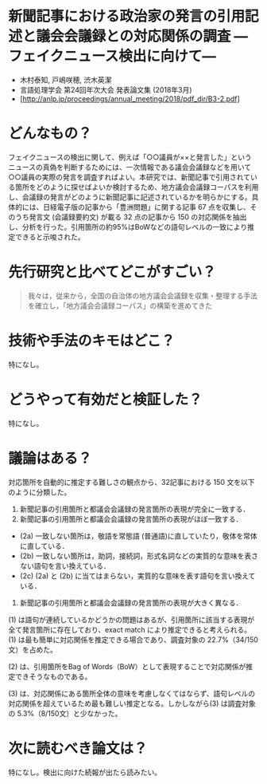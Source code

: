 # 新聞記事における政治家の発言の引用記述と議会会議録との対応関係の調査 ―フェイクニュース検出に向けて―
- 木村泰知, 戸嶋咲穂, 渋木英潔
- 言語処理学会 第24回年次大会 発表論文集 (2018年3月)
- [http://anlp.jp/proceedings/annual_meeting/2018/pdf_dir/B3-2.pdf]

# どんなもの？
フェイクニュースの検出に関して、例えば「○○議員が××と発言した」というニュースの真偽を判断するためには、一次情報である議会会議録などを用いて○○議員の実際の発言を調査すればよい。本研究では、新聞記事で引用されている箇所をどのように探せばよいか検討するため、地方議会会議録コーパスを利用し、会議録の発言がどのように新聞記事に記述されているかを明らかにする。具体的には、日経電子版の記事から「豊洲問題」に関する記事 67 点を収集し、そのうち発言文 (会議録要約文) が載る 32 点の記事から 150 の対応関係を抽出し、分析を行った。引用箇所の約95%はBoWなどの語句レベルの一致により推定できると示唆された。

# 先行研究と比べてどこがすごい？

>我々は，従来から，全国の自治体の地方議会会議録を収集・整理する手法を確立し，「地方議会会議録コーパス」の構築を進めてきた

# 技術や手法のキモはどこ？
特になし。

# どうやって有効だと検証した？
特になし。

# 議論はある？
対応箇所を自動的に推定する難しさの観点から、32記事における 150 文を以下のように分類した。

1. 新聞記事の引用箇所と都議会会議録の発言箇所の表現が完全に一致する．
1. 新聞記事の引用箇所と都議会会議録の発言箇所の表現がほぼ一致する．
  - (2a) 一致しない箇所は，敬語を常態語 (普通語)に直していたり，敬体を常体に直している．
  - (2b) 一致しない箇所は，助詞，接続詞，形式名詞などの実質的な意味を表さない語句を言い換えている．
  - (2c) (2a) と (2b) に当てはまらない，実質的な意味を表す語句を言い換えている．
1. 新聞記事の引用箇所と都議会会議録の発言箇所の表現が大きく異なる．

(1) は語句が連続しているかどうかの問題はあるが、引用箇所に該当する表現が全て発言箇所に存在しており、exact match により推定できると考えられる。(1) は最も簡単に対応関係を推定できる場合であり、調査対象の 22.7%（34/150 文）を占めた。

(2) は、引用箇所をBag of Words（BoW）として表現することで対応関係が推定できそうなものである。

(3) は、対応関係にある箇所全体の意味を考慮しなくてはならず、語句レベルの対応関係を超えているため最も難しい推定となる。しかしながら(3) は調査対象の 5.3%（8/150文）と少なかった。

# 次に読むべき論文は？
特になし。検出に向けた続報が出たら読みたい。
